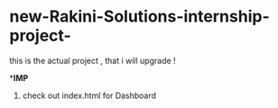 # new-Rakini-Solutions-internship-project-
this is the actual project , that i will upgrade !

*****IMP****
1) check out index.html for Dashboard
